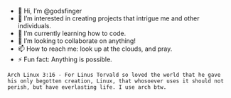 - 👋 Hi, I’m @godsfinger
- 👀 I’m interested in creating projects that intrigue me and other individuals.
- 🌱 I’m currently learning how to code.
- 💞️ I’m looking to collaborate on anything!
- 📫 How to reach me: look up at the clouds, and pray.
- ⚡ Fun fact: Anything is possible.

```Arch Linux 3:16 - For Linus Torvald so loved the world that he gave his only begotten creation, Linux, that whosoever uses it should not perish, but have everlasting life. I use arch btw.```

